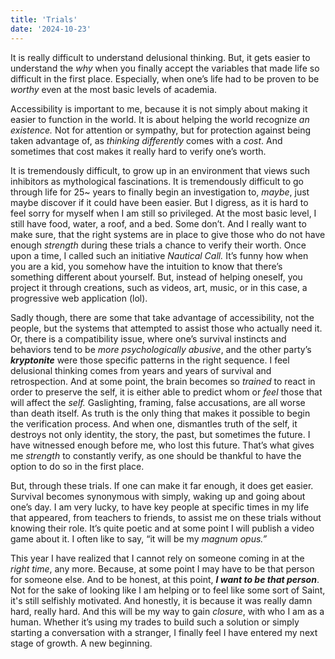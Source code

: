 ```yaml
---
title: 'Trials'
date: '2024-10-23'
---
```


It is really difficult to understand delusional thinking. But, it gets easier to understand the *why* when you finally accept the variables that made life so difficult in the first place. Especially, when one’s life had to be proven to be *worthy* even at the most basic levels of academia. 

Accessibility is important to me, because it is not simply about making it easier to function in the world. It is about helping the world recognize *an existence.* Not for attention or sympathy, but for protection against being taken advantage of, as *thinking differently* comes with a *cost*. And sometimes that cost makes it really hard to verify one’s worth.

It is tremendously difficult, to grow up in an environment that views such inhibitors as mythological fascinations. It is tremendously difficult to go through life for 25~ years to finally begin an investigation to, *maybe*, just maybe discover if it could have been easier. But I digress, as it is hard to feel sorry for myself when I am still so privileged. At the most basic level, I still have food, water, a roof, and a bed. Some don’t. And I really want to make sure, that the right systems are in place to give those who do not have enough *strength* during these trials a chance to verify their worth. Once upon a time, I called such an initiative *Nautical Call.* It’s funny how when you are a kid, you somehow have the intuition to know that there’s something different about yourself. But, instead of helping oneself, you project it through creations, such as videos, art, music, or in this case, a progressive web application (lol).

Sadly though, there are some that take advantage of accessibility, not the people, but the systems that attempted to assist those who actually need it. Or, there is a compatibility issue, where one’s survival instincts and behaviors tend to be *more psychologically abusive*, and the other party’s ***kryptonite*** were those specific patterns in the right sequence. I feel delusional thinking comes from years and years of survival and retrospection. And at some point, the brain becomes so *trained* to react in order to preserve the self, it is either able to predict whom or *feel* those that will affect the *self.* Gaslighting, framing, false accusations, are all worse than death itself. As truth is the only thing that makes it possible to begin the verification process. And when one, dismantles truth of the self, it destroys not only identity, the story, the past, but sometimes the future. I have witnessed enough before me, who lost this future. That’s what gives me *strength* to constantly verify, as one should be thankful to have the option to do so in the first place.

But, through these trials. If one can make it far enough, it does get easier. Survival becomes synonymous with simply, waking up and going about one’s day. I am very lucky, to have key people at specific times in my life that appeared, from teachers to friends, to assist me on these trials without knowing their role. It’s quite poetic and at some point I will publish a video game about it. I often like to say, “it will be my *magnum opus.”*

This year I have realized that I cannot rely on someone coming in at the *right time*, any more. Because, at some point I may have to be that person for someone else. And to be honest, at this point, ***I want to be that person***. Not for the sake of looking like I am helping or to feel like some sort of Saint, it's still selfishly motivated. And honestly, it is because it was really damn hard, really hard. And this will be my way to gain *closure*, with who I am as a human. Whether it’s using my trades to build such a solution or simply starting a conversation with a stranger, I finally feel I have entered my next stage of growth. A new beginning.